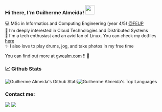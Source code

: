 ### Hi there, I'm Guilherme Almeida! <img src="https://raw.githubusercontent.com/MartinHeinz/MartinHeinz/master/wave.gif" width="30px" height="30px" />

<!--- Brief description ---> 
:computer: MSc in Informatics and Computing Engineering (year 4/5) [@FEUP](https://sigarra.up.pt/feup/pt/web_page.inicial) <br />
:telescope: I’m deeply interested in Cloud Technologies and Distributed Systems <br />
:seedling: I'm a tech enthusiast and an avid fan of Linux. You can check my dotfiles [here](https://github.com/gwealm/dotfiles) <br />
:sparkles: I also love to play drums, jog, and take photos in my free time <br />


You can find out more at [gwealm.com](https://gwealm.com/) !! 🚀

### 📈️ Github Stats

</p>


<div style="display: flex; flex-direction: row;">
  
  <img alt="Guilherme Almeida's Github Stats" align="center" src="https://github-readme-stats.vercel.app/api?username=gwealm&show_icons=true&line_height=27&theme=catppuccin_mocha" />
  
  <img alt="Guilherme Almeida's Top Languages" align="center" src="https://github-readme-stats.vercel.app/api/top-langs/?username=gwealm&langs_count=3&hide=jupyter%20notebook&theme=catppuccin_mocha" />
  
</div>

### Contact me:

<a href="mailto:me@gwealm.com" target="_blank"><img src="https://img.shields.io/badge/Email-me@gwealm.com-teal?style=for-the-badge&color=8a73ac&logo=gmail"></a>
<a href="https://www.linkedin.com/in/guilherme-m-almeida/" target="_blank"><img src="https://img.shields.io/badge/LinkedIn-Guilherme%20Almeida-teal?style=for-the-badge&color=8a73ac&logo=linkedin"></a>

<!-- Resources -->
<!-- Icons: https://simpleicons.org/ -->
<!-- GitHub Stats: https://github.com/anuraghazra/github-readme-stats -->
<!-- Emojis: https://emojipedia.org/emoji/ -->
<!-- HTML Emojis: https://www.fileformat.info/index.htm -->
<!-- Shields: https://shields.io/ -->
<!-- Awesome GitHub Profile README: https://github.com/abhisheknaiidu/awesome-github-profile-readme -->
<!-- MartinHeinz GitHub Profile README:: https://github.com/MartinHeinz/ -->
